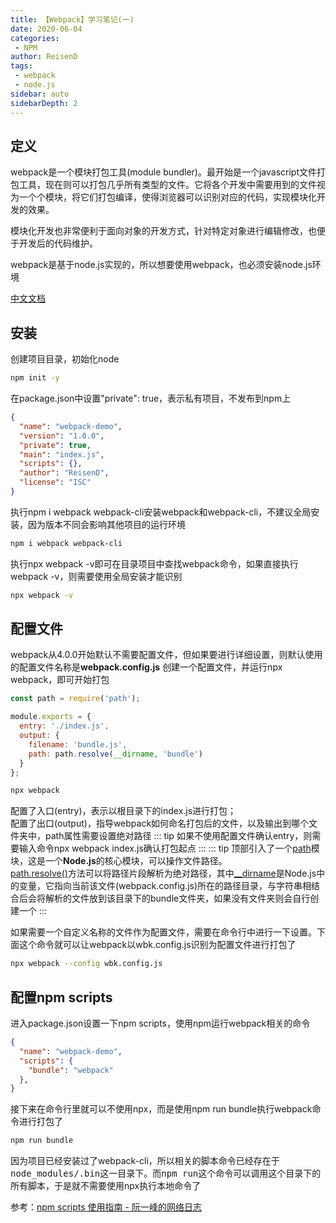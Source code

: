 ```yaml
---
title: 【Webpack】学习笔记(一)
date: 2020-06-04
categories:
 - NPM
author: ReisenD
tags:
 - webpack
 - node.js
sidebar: auto
sidebarDepth: 2
---
```


## 定义
 webpack是一个模块打包工具(module bundler)。最开始是一个javascript文件打包工具，现在则可以打包几乎所有类型的文件。它将各个开发中需要用到的文件视为一个个模块，将它们打包编译，使得浏览器可以识别对应的代码，实现模块化开发的效果。
 
 模块化开发也非常便利于面向对象的开发方式，针对特定对象进行编辑修改，也便于开发后的代码维护。

 webpack是基于node.js实现的，所以想要使用webpack，也必须安装node.js环境

[中文文档](https://www.webpackjs.com/concepts/)

## 安装
创建项目目录，初始化node
```sh
npm init -y
```
在package.json中设置"private": true，表示私有项目，不发布到npm上
```json
{
  "name": "webpack-demo",
  "version": "1.0.0",
  "private": true,
  "main": "index.js",
  "scripts": {},
  "author": "ReisenD",
  "license": "ISC"
}
```
执行npm i webpack webpack-cli安装webpack和webpack-cli，不建议全局安装，因为版本不同会影响其他项目的运行环境
```sh
npm i webpack webpack-cli
```
执行npx webpack -v即可在目录项目中查找webpack命令，如果直接执行webpack -v，则需要使用全局安装才能识别
```sh
npx webpack -v
```
## 配置文件
webpack从4.0.0开始默认不需要配置文件，但如果要进行详细设置，则默认使用的配置文件名称是**webpack.config.js**
创建一个配置文件，并运行npx webpack，即可开始打包
```js
const path = require('path');

module.exports = {
  entry: './index.js',
  output: {
    filename: 'bundle.js',
    path: path.resolve(__dirname, 'bundle')
  }
};
```
```sh
npx webpack
```
配置了入口(entry)，表示以根目录下的index.js进行打包；  
配置了出口(output)，指导webpack如何命名打包后的文件，以及输出到哪个文件夹中，path属性需要设置绝对路径
::: tip
如果不使用配置文件确认entry，则需要输入命令npx webpack index.js确认打包起点
:::
::: tip
顶部引入了一个[path](http://nodejs.cn/api/path.html)模块，这是一个**Node.js**的核心模块，可以操作文件路径。  
[path.resolve()](http://nodejs.cn/api/path.html#path_path_resolve_paths)方法可以将路径片段解析为绝对路径，其中[__dirname](http://nodejs.cn/api/modules.html#modules_dirname)是Node.js中的变量，它指向当前该文件(webpack.config.js)所在的路径目录，与字符串相结合后会将解析的文件放到该目录下的bundle文件夹，如果没有文件夹则会自行创建一个
:::

如果需要一个自定义名称的文件作为配置文件，需要在命令行中进行一下设置。下面这个命令就可以让webpack以wbk.config.js识别为配置文件进行打包了
```sh
npx webpack --config wbk.config.js
```
## 配置npm scripts
进入package.json设置一下npm scripts，使用npm运行webpack相关的命令
```json {4}
{
  "name": "webpack-demo",
  "scripts": {
    "bundle": "webpack"
  },
}
```
接下来在命令行里就可以不使用npx，而是使用npm run bundle执行webpack命令进行打包了
```sh
npm run bundle
```
因为项目已经安装过了webpack-cli，所以相关的脚本命令已经存在于<kbd>node_modules/.bin</kbd>这一目录下。而<kbd>npm run</kbd>这个命令可以调用这个目录下的所有脚本，于是就不需要使用npx执行本地命令了

参考：[npm scripts 使用指南 - 阮一峰的网络日志](http://www.ruanyifeng.com/blog/2016/10/npm_scripts.html)